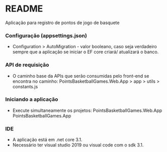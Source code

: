 # README #

Aplicação para registro de pontos de jogo de basquete

### Configuração  (appsettings.json) ###

* Configuration > AutoMigration - valor booleano, caso seja verdadeiro sempre que a aplicação se iniciar o EF core criará/ atualizará o banco. 

### API de requisição  ###

* O caminho base da APIs que serão consumidas pelo front-end se encontra no caminho:
  PointsBasketballGames.Web.App > app > utils > constants.js

### Iniciando a aplicação ###

* Execute simultaneamente os projetos:
 PointsBasketballGames.Web.App
 PointsBasketballGames.App

### IDE ###
* A aplicação está em .net core 3.1.
* Necessário ter visual studio 2019 ou visual code com o sdk 3.1.
